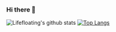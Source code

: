 ### Hi there 👋

![Lifefloating's github stats](https://github-readme-stats.vercel.app/api?username=lifefloating&show_icons=true&theme=buefy&show_icons=true&count_private=true)   [![Top Langs](https://github-readme-stats.vercel.app/api/top-langs/?username=lifefloating)](https://github.com/anuraghazra/github-readme-stats)
